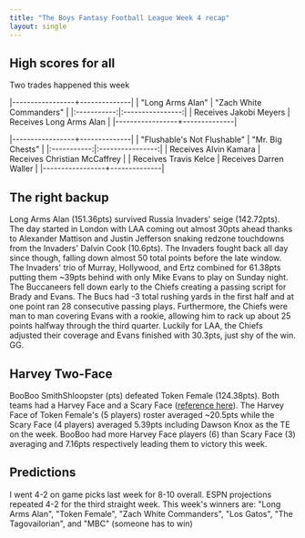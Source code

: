 ```yaml
---
title: "The Boys Fantasy Football League Week 4 recap"
layout: single
---
```


## High scores for all



Two trades happened this week

|-----------------+--------------|
| "Long Arms Alan" | "Zach White Commanders" |
|:-----------:|:----------------:|
| Receives Jakobi Meyers | Receives Long Arms Alan |
|-----------------+--------------|


|-----------------+--------------|
| "Flushable's Not Flushable" | "Mr. Big Chests" |
|:-----------:|:----------------:|
| Receives Alvin Kamara | Receives Christian McCaffrey |
| Receives Travis Kelce | Receives Darren Waller |
|-----------------+--------------|


## The right backup

Long Arms Alan (151.36pts) survived Russia Invaders' seige (142.72pts). The day started in London with LAA coming out almost 30pts ahead thanks to Alexander Mattison and Justin Jefferson snaking redzone touchdowns from the Invaders' Dalvin Cook (10.6pts). The Invaders fought back all day since though, falling down almost 50 total points before the late window. The Invaders' trio of Murray, Hollywood, and Ertz combined for 61.38pts putting them ~39pts behind with only Mike Evans to play on Sunday night. The Buccaneers fell down early to the Chiefs creating a passing script for Brady and Evans. The Bucs had -3 total rushing yards in the first half and at one point ran 28 consecutive passing plays. Furthermore, the Chiefs were man to man covering Evans with a rookie, allowing him to rack up about 25 points halfway through the third quarter. Luckily for LAA, the Chiefs adjusted their coverage and Evans finished with 30.3pts, just shy of the win. GG.

## Harvey Two-Face

BooBoo SmithShloopster (pts) defeated Token Female (124.38pts). Both teams had a Harvey Face and a Scary Face ([reference here](https://youtu.be/MTLp14MKDDU?t=148)). The Harvey Face of Token Female's (5 players) roster averaged ~20.5pts while the Scary Face (4 players) averaged 5.39pts including Dawson Knox as the TE on the week. BooBoo had more Harvey Face players (6) than Scary Face (3) averaging and 7.16pts respectively leading them to victory this week.

## Predictions

I went 4-2 on game picks last week for 8-10 overall. ESPN projections repeated 4-2 for the third straight week. This week's winners are: "Long Arms Alan", "Token Female", "Zach White Commanders", "Los Gatos", "The Tagovailorian", and "MBC" (someone has to win)
